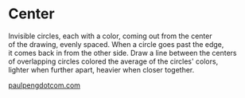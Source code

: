 # Center

Invisible circles, each with a color, coming out from the center             
of the drawing, evenly spaced. When a circle goes past the edge,             
it comes back in from the other side. Draw a line between the centers        
of overlapping circles colored the average of the circles' colors,           
lighter when further apart, heavier when closer together.

[paulpengdotcom.com](https://www.paulpengdotcom.com/)
